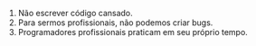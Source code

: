 1. Não escrever código cansado.
2. Para sermos profissionais, não podemos criar bugs.
3. Programadores profissionais praticam em seu próprio tempo.